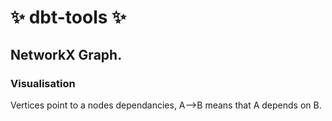 # :sparkles: dbt-tools :sparkles:


## NetworkX Graph.

### Visualisation

Vertices point to a nodes dependancies, A-->B means that A depends on B.